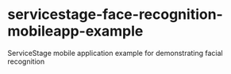 # servicestage-face-recognition-mobileapp-example
ServiceStage mobile application example for demonstrating facial recognition
